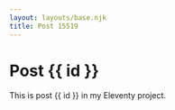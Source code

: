 ```yaml
---
layout: layouts/base.njk
title: Post 15519
---
```


# Post {{ id }}

This is post {{ id }} in my Eleventy project.
